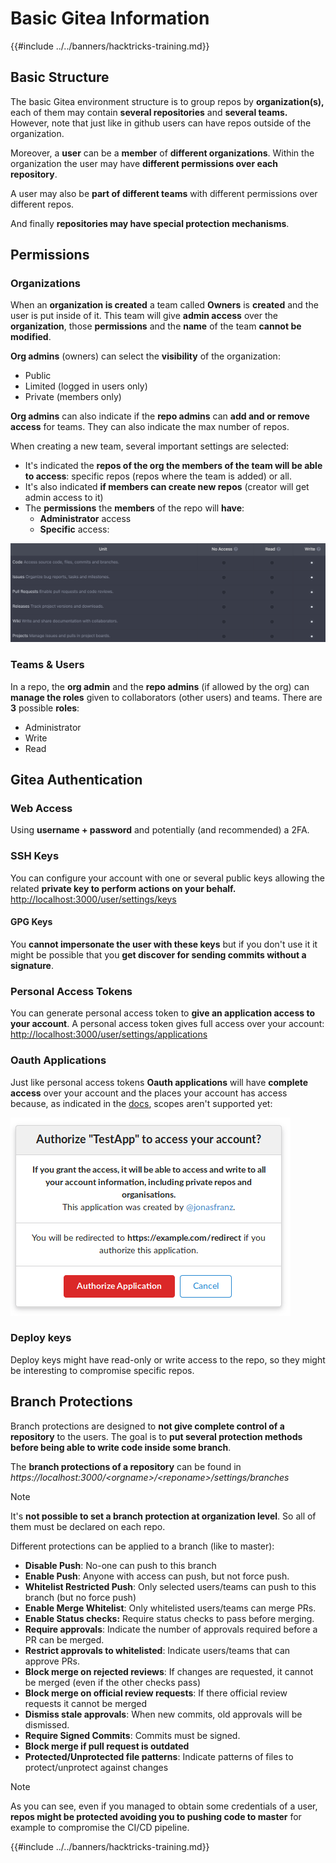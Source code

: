 # Basic Gitea Information

{{#include ../../banners/hacktricks-training.md}}

## Basic Structure

The basic Gitea environment structure is to group repos by **organization(s),** each of them may contain **several repositories** and **several teams.** However, note that just like in github users can have repos outside of the organization.

Moreover, a **user** can be a **member** of **different organizations**. Within the organization the user may have **different permissions over each repository**.

A user may also be **part of different teams** with different permissions over different repos.

And finally **repositories may have special protection mechanisms**.

## Permissions

### Organizations

When an **organization is created** a team called **Owners** is **created** and the user is put inside of it. This team will give **admin access** over the **organization**, those **permissions** and the **name** of the team **cannot be modified**.

**Org admins** (owners) can select the **visibility** of the organization:

- Public
- Limited (logged in users only)
- Private (members only)

**Org admins** can also indicate if the **repo admins** can **add and or remove access** for teams. They can also indicate the max number of repos.

When creating a new team, several important settings are selected:

- It's indicated the **repos of the org the members of the team will be able to access**: specific repos (repos where the team is added) or all.
- It's also indicated **if members can create new repos** (creator will get admin access to it)
- The **permissions** the **members** of the repo will **have**:
  - **Administrator** access
  - **Specific** access:

![](<../../images/image (118).png>)

### Teams & Users

In a repo, the **org admin** and the **repo admins** (if allowed by the org) can **manage the roles** given to collaborators (other users) and teams. There are **3** possible **roles**:

- Administrator
- Write
- Read

## Gitea Authentication

### Web Access

Using **username + password** and potentially (and recommended) a 2FA.

### **SSH Keys**

You can configure your account with one or several public keys allowing the related **private key to perform actions on your behalf.** [http://localhost:3000/user/settings/keys](http://localhost:3000/user/settings/keys)

#### **GPG Keys**

You **cannot impersonate the user with these keys** but if you don't use it it might be possible that you **get discover for sending commits without a signature**.

### **Personal Access Tokens**

You can generate personal access token to **give an application access to your account**. A personal access token gives full access over your account: [http://localhost:3000/user/settings/applications](http://localhost:3000/user/settings/applications)

### Oauth Applications

Just like personal access tokens **Oauth applications** will have **complete access** over your account and the places your account has access because, as indicated in the [docs](https://docs.gitea.io/en-us/oauth2-provider/#scopes), scopes aren't supported yet:

![](<../../images/image (194).png>)

### Deploy keys

Deploy keys might have read-only or write access to the repo, so they might be interesting to compromise specific repos.

## Branch Protections

Branch protections are designed to **not give complete control of a repository** to the users. The goal is to **put several protection methods before being able to write code inside some branch**.

The **branch protections of a repository** can be found in _https://localhost:3000/\<orgname>/\<reponame>/settings/branches_

> [!NOTE]
> It's **not possible to set a branch protection at organization level**. So all of them must be declared on each repo.

Different protections can be applied to a branch (like to master):

- **Disable Push**: No-one can push to this branch
- **Enable Push**: Anyone with access can push, but not force push.
- **Whitelist Restricted Push**: Only selected users/teams can push to this branch (but no force push)
- **Enable Merge Whitelist**: Only whitelisted users/teams can merge PRs.
- **Enable Status checks:** Require status checks to pass before merging.
- **Require approvals**: Indicate the number of approvals required before a PR can be merged.
- **Restrict approvals to whitelisted**: Indicate users/teams that can approve PRs.
- **Block merge on rejected reviews**: If changes are requested, it cannot be merged (even if the other checks pass)
- **Block merge on official review requests**: If there official review requests it cannot be merged
- **Dismiss stale approvals**: When new commits, old approvals will be dismissed.
- **Require Signed Commits**: Commits must be signed.
- **Block merge if pull request is outdated**
- **Protected/Unprotected file patterns**: Indicate patterns of files to protect/unprotect against changes

> [!NOTE]
> As you can see, even if you managed to obtain some credentials of a user, **repos might be protected avoiding you to pushing code to master** for example to compromise the CI/CD pipeline.

{{#include ../../banners/hacktricks-training.md}}





